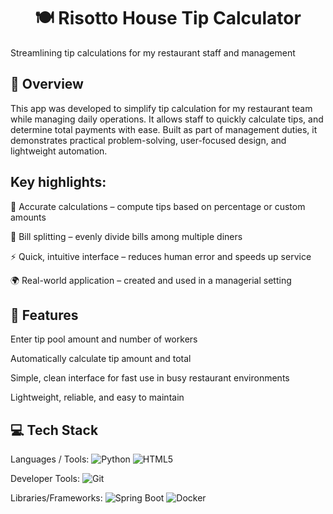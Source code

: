 <h1 align="center">🍽️ Risotto House Tip Calculator</h1>

Streamlining tip calculations for my restaurant staff and management

## 📖 Overview

This app was developed to simplify tip calculation for my restaurant team while managing daily operations. It allows staff to quickly calculate tips, and determine total payments with ease. Built as part of management duties, it demonstrates practical problem-solving, user-focused design, and lightweight automation.

## Key highlights:

🧮 Accurate calculations – compute tips based on percentage or custom amounts

👥 Bill splitting – evenly divide bills among multiple diners

⚡ Quick, intuitive interface – reduces human error and speeds up service

🌍 Real-world application – created and used in a managerial setting

## 🚀 Features

Enter tip pool amount and number of workers

Automatically calculate tip amount and total

Simple, clean interface for fast use in busy restaurant environments

Lightweight, reliable, and easy to maintain

## 💻 Tech Stack

Languages / Tools:
![Python](https://img.shields.io/badge/python-%233776AB.svg?style=for-the-badge&logo=python&logoColor=white) ![HTML5](https://img.shields.io/badge/html5-%23E34F26.svg?style=for-the-badge&logo=html5&logoColor=white) 

Developer Tools:
![Git](https://img.shields.io/badge/git-%23F05033.svg?style=for-the-badge&logo=git&logoColor=white)

Libraries/Frameworks: 
![Spring Boot](https://img.shields.io/badge/Spring_Boot-F2F4F9?style=for-the-badge&logo=spring-boot) ![Docker](https://img.shields.io/badge/docker-%230db7ed.svg?style=for-the-badge&logo=docker&logoColor=white) 
